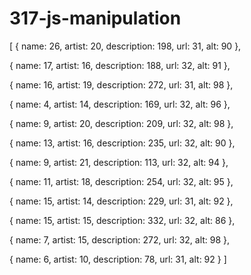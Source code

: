 # 317-js-manipulation

[
  { name: 26, artist: 20, description: 198, url: 31, alt: 90 },
  
  { name: 17, artist: 16, description: 188, url: 32, alt: 91 },
  
  { name: 16, artist: 19, description: 272, url: 31, alt: 98 },
  
  { name: 4, artist: 14, description: 169, url: 32, alt: 96 },
  
  { name: 9, artist: 20, description: 209, url: 32, alt: 98 },
  
  { name: 13, artist: 16, description: 235, url: 32, alt: 90 },
  
  { name: 9, artist: 21, description: 113, url: 32, alt: 94 },
  
  { name: 11, artist: 18, description: 254, url: 32, alt: 95 },
  
  { name: 15, artist: 14, description: 229, url: 31, alt: 92 },
  
  { name: 15, artist: 15, description: 332, url: 32, alt: 86 },
  
  { name: 7, artist: 15, description: 272, url: 32, alt: 98 },
  
  { name: 6, artist: 10, description: 78, url: 31, alt: 92 }
]
